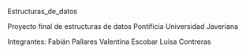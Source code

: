 Estructuras_de_datos

Proyecto final de estructuras de datos
Pontificia Universidad Javeriana

Integrantes:
Fabián Pallares
Valentina Escobar
Luisa Contreras

